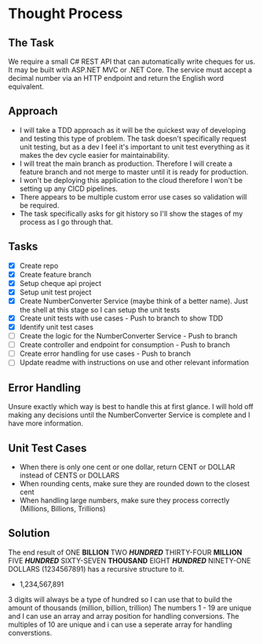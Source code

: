 
# Thought Process


## The Task

We require a small C# REST API that can automatically write cheques for us. It may be built with ASP.NET MVC or .NET Core. The service must accept a decimal number via an HTTP endpoint and return the English word equivalent. 

## Approach

- I will take a TDD approach as it will be the quickest way of developing and testing this type of problem.  The task doesn't specifically request unit testing, but as a dev I feel it's important to unit test everything as it makes the dev cycle easier for maintainability.
- I will treat the main branch as production.  Therefore I will create a feature branch and not merge to master until it is ready for production.
- I won't be deploying this application to the cloud therefore I won't be setting up any CICD pipelines.
- There appears to be multiple custom error use cases so validation will be required.
- The task specifically asks for git history so I'll show the stages of my process as I go through that.

## Tasks
- [x] Create repo
- [x] Create feature branch
- [x] Setup cheque api project
- [x] Setup unit test project
- [x] Create NumberConverter Service (maybe think of a better name).  Just the shell at this stage so I can setup the unit tests
- [x] Create unit tests with use cases - Push to branch to show TDD
- [x] Identify unit test cases
- [ ] Create the logic for the NumberConverter Service - Push to branch
- [ ] Create controller and endpoint for consumption - Push to branch
- [ ] Create error handling for use cases - Push to branch
- [ ] Update readme with instructions on use and other relevant information

## Error Handling
Unsure exactly which way is best to handle this at first glance.  I will hold off making any decisions until the NumberConverter Service is complete and I have more information.

## Unit Test Cases
- When there is only one cent or one dollar, return CENT or DOLLAR instead of CENTS or DOLLARS
- When rounding cents, make sure they are rounded down to the closest cent
- When handling large numbers, make sure they process correctly (Millions, Billions, Trillions)

## Solution
The end result of ONE **BILLION** TWO ***HUNDRED*** THIRTY-FOUR **MILLION** FIVE ***HUNDRED*** SIXTY-SEVEN **THOUSAND** EIGHT ***HUNDRED*** NINETY-ONE DOLLARS (1234567891) has a recursive structure to it.
- 1,234,567,891

3 digits will always be a type of hundred so I can use that to build the amount of thousands (million, billion, trillion)
The numbers 1 - 19 are unique and I can use an array and array position for handling conversions.
The multiples of 10 are unique and i can use a seperate array for handling converstions.
